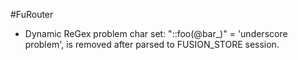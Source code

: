 #FuRouter
- Dynamic ReGex problem char set:
  "::foo(@bar_)" = 'underscore problem', is removed after parsed to FUSION_STORE session.